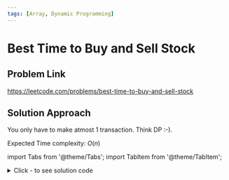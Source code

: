 ```yaml
---
tags: [Array, Dynamic Programming]
---
```


# Best Time to Buy and Sell Stock

## Problem Link
https://leetcode.com/problems/best-time-to-buy-and-sell-stock


## Solution Approach

You only have to make atmost 1 transaction. Think DP :-).

Expected Time complexity: $O(n)$

import Tabs from '@theme/Tabs';
import TabItem from '@theme/TabItem';

<details><summary>Click - to see solution code</summary>
<Tabs>
<TabItem value="cpp" label="C++">

```cpp
class Solution {
   public:
    int maxProfit(vector<int>& prices) {
        int n = prices.size();
        vector<int> dp(n);
        dp[n - 1] = 0;
        int mx = prices[n - 1];
        int ans = 0;
        for (int i = n - 2; i >= 0; i--) {
            ans = max(ans, mx - prices[i]);
            mx = max(mx, prices[i]);
        }
        return ans;
    }
};
```
</TabItem>
</Tabs>
</details>